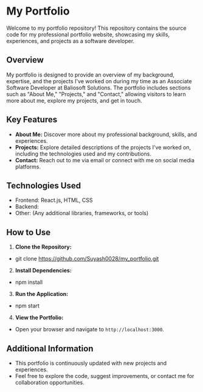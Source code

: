 # My Portfolio

Welcome to my portfolio repository! This repository contains the source code for my professional portfolio website, showcasing my skills, experiences, and projects as a software developer.

## Overview

My portfolio is designed to provide an overview of my background, expertise, and the projects I've worked on during my time as an Associate Software Developer at Baliosoft Solutions. The portfolio includes sections such as "About Me," "Projects," and "Contact," allowing visitors to learn more about me, explore my projects, and get in touch.

## Key Features

- **About Me:** Discover more about my professional background, skills, and experiences.
- **Projects:** Explore detailed descriptions of the projects I've worked on, including the technologies used and my contributions.
- **Contact:** Reach out to me via email or connect with me on social media platforms.

## Technologies Used

- Frontend: React.js, HTML, CSS
- Backend: 
- Other: (Any additional libraries, frameworks, or tools)

## How to Use

1. **Clone the Repository:**
  - git clone https://github.com/Suyash0028/my_portfolio.git
  
2. **Install Dependencies:**
  - npm install
  
3. **Run the Application:**
  - npm start
  
4. **View the Portfolio:**
  - Open your browser and navigate to `http://localhost:3000`.

## Additional Information

- This portfolio is continuously updated with new projects and experiences.
- Feel free to explore the code, suggest improvements, or contact me for collaboration opportunities.

